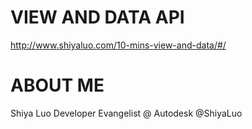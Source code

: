 # VIEW AND DATA API
http://www.shiyaluo.com/10-mins-view-and-data/#/

# ABOUT ME
Shiya Luo
Developer Evangelist @ Autodesk
@ShiyaLuo
